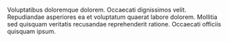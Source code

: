 Voluptatibus doloremque dolorem.
Occaecati dignissimos velit.
Repudiandae asperiores ea et voluptatum quaerat labore dolorem.
Mollitia sed quisquam veritatis recusandae reprehenderit ratione.
Occaecati officiis quisquam ipsum.